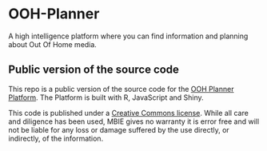 # OOH-Planner
A high intelligence platform where you can find information and planning about Out Of Home media.

## Public version of the source code
This repo is a public version of the source code for the [OOH Planner Platform](https://bi-gabrielteotonio.shinyapps.io/OOHPlanner/). The Platform is built with R, JavaScript and Shiny. 

This code is published under a [Creative Commons license](http://creativecommons.org/licenses/by/3.0/nz/). While all care and diligence has been used, MBIE gives no warranty it is error free and will not be liable for any loss or damage suffered by the use directly, or indirectly, of the information.
